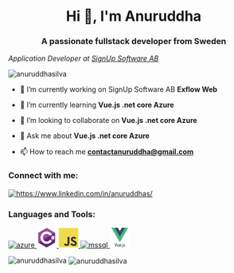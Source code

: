 <h1 align="center">Hi 👋, I'm Anuruddha</h1>
<h3 align="center">A passionate fullstack developer from Sweden</h3>

<p><em>Application Developer at <a href="http://www.unb.br">SignUp Software AB</a>
</em></p>

<p align="left"> <img src="https://komarev.com/ghpvc/?username=anuruddhasilva&label=Profile%20views&color=0e75b6&style=flat" alt="anuruddhasilva" /> </p>

- 🔭 I’m currently working on SignUp Software AB **Exflow Web**

- 🌱 I’m currently learning **Vue.js .net core Azure** 

- 👯 I’m looking to collaborate on **Vue.js .net core Azure** 

- 💬 Ask me about **Vue.js .net core Azure** 

- 📫 How to reach me **contactanuruddha@gmail.com**

<h3 align="left">Connect with me:</h3>
<p align="left">
<a href="https://linkedin.com/in/https://www.linkedin.com/in/anuruddhas/" target="blank"><img align="center" src="https://raw.githubusercontent.com/rahuldkjain/github-profile-readme-generator/master/src/images/icons/Social/linked-in-alt.svg" alt="https://www.linkedin.com/in/anuruddhas/" height="30" width="40" /></a>
</p>

<h3 align="left">Languages and Tools:</h3>
<p align="left"> <a href="https://azure.microsoft.com/en-in/" target="_blank" rel="noreferrer"> <img src="https://www.vectorlogo.zone/logos/microsoft_azure/microsoft_azure-icon.svg" alt="azure" width="40" height="40"/> </a> <a href="https://www.w3schools.com/cs/" target="_blank" rel="noreferrer"> <img src="https://raw.githubusercontent.com/devicons/devicon/master/icons/csharp/csharp-original.svg" alt="csharp" width="40" height="40"/> </a> <a href="https://developer.mozilla.org/en-US/docs/Web/JavaScript" target="_blank" rel="noreferrer"> <img src="https://raw.githubusercontent.com/devicons/devicon/master/icons/javascript/javascript-original.svg" alt="javascript" width="40" height="40"/> </a> <a href="https://www.microsoft.com/en-us/sql-server" target="_blank" rel="noreferrer"> <img src="https://www.svgrepo.com/show/303229/microsoft-sql-server-logo.svg" alt="mssql" width="40" height="40"/> </a> <a href="https://vuejs.org/" target="_blank" rel="noreferrer"> <img src="https://raw.githubusercontent.com/devicons/devicon/master/icons/vuejs/vuejs-original-wordmark.svg" alt="vuejs" width="40" height="40"/> </a> </p>

<p><img align="left" src="https://github-readme-stats.vercel.app/api/top-langs?username=anuruddhasilva&show_icons=true&locale=en&layout=compact" alt="anuruddhasilva" /></p>

<p>&nbsp;<img align="center" src="https://github-readme-stats.vercel.app/api?username=anuruddhasilva&show_icons=true&locale=en" alt="anuruddhasilva" /></p>

